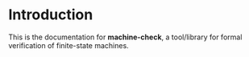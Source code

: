 # Introduction

This is the documentation for **machine-check**, a tool/library for formal verification of finite-state machines.

